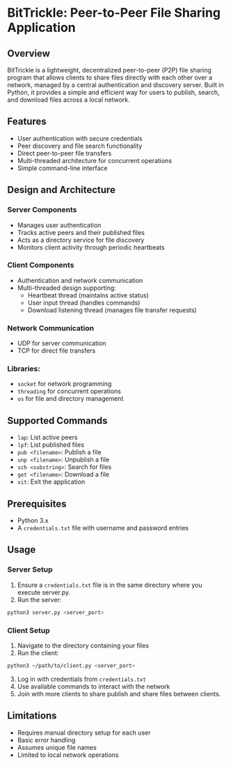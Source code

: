 # BitTrickle: Peer-to-Peer File Sharing Application

## Overview
BitTrickle is a lightweight, decentralized peer-to-peer (P2P) file sharing program that allows clients to share files directly with each other over a network, managed by a central authentication and discovery server. Built in Python, it provides a simple and efficient way for users to publish, search, and download files across a local network.

## Features
- User authentication with secure credentials
- Peer discovery and file search functionality
- Direct peer-to-peer file transfers
- Multi-threaded architecture for concurrent operations
- Simple command-line interface

## Design and Architecture
### Server Components
- Manages user authentication
- Tracks active peers and their published files
- Acts as a directory service for file discovery
- Monitors client activity through periodic heartbeats

### Client Components
- Authentication and network communication
- Multi-threaded design supporting:
  - Heartbeat thread (maintains active status)
  - User input thread (handles commands)
  - Download listening thread (manages file transfer requests)

### Network Communication 
  - UDP for server communication
  - TCP for direct file transfers

### Libraries: 
  - `socket` for network programming
  - `threading` for concurrent operations
  - `os` for file and directory management

## Supported Commands
- `lap`: List active peers
- `lpf`: List published files
- `pub <filename>`: Publish a file
- `unp <filename>`: Unpublish a file
- `sch <substring>`: Search for files
- `get <filename>`: Download a file
- `xit`: Exit the application

## Prerequisites
- Python 3.x
- A `credentials.txt` file with username and password entries

## Usage

### Server Setup
1. Ensure a `credentials.txt` file is in the same directory where you execute server.py. 
2. Run the server:
```bash
python3 server.py <server_port>
```

### Client Setup
1. Navigate to the directory containing your files
2. Run the client:
```bash
python3 ~/path/to/client.py <server_port>
```
3. Log in with credentials from `credentials.txt`
4. Use available commands to interact with the network
5. Join with more clients to share publish and share files between clients.

## Limitations
- Requires manual directory setup for each user
- Basic error handling
- Assumes unique file names
- Limited to local network operations

